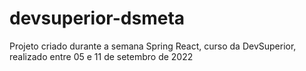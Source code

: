# devsuperior-dsmeta
Projeto criado durante a semana Spring React, curso da DevSuperior, realizado entre 05 e 11 de setembro de 2022
